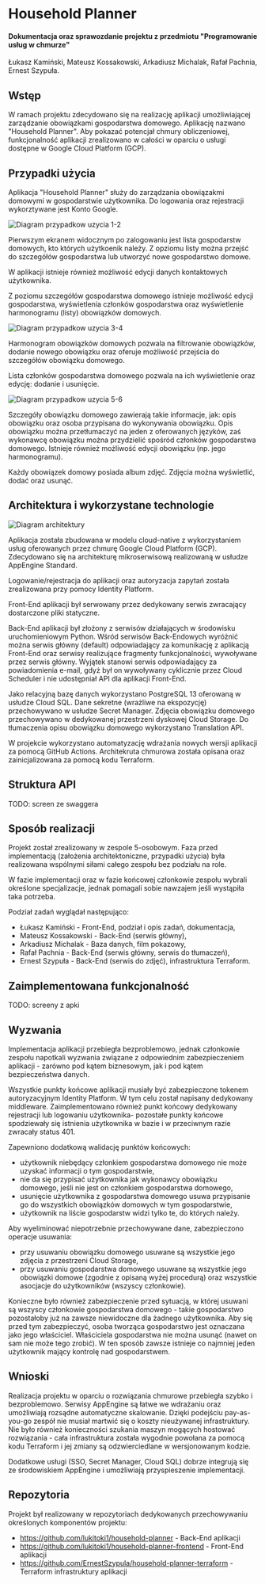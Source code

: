 # Household Planner

#### Dokumentacja oraz sprawozdanie projektu z przedmiotu "Programowanie usług w chmurze"

Łukasz Kamiński, Mateusz Kossakowski, Arkadiusz Michalak, Rafał Pachnia, Ernest Szypuła.

## Wstęp

W ramach projektu zdecydowano się na realizację aplikacji umożliwiającej zarządzanie obowiązkami gospodarstwa domowego.
Aplikację nazwano "Household Planner". Aby pokazać potencjał chmury obliczeniowej, funkcjonalność aplikacji zrealizowano
w całości w oparciu o usługi dostępne w Google Cloud Platform (GCP).

## Przypadki użycia

Aplikacja "Household Planner" służy do zarządzania obowiązakmi domowymi w gospodarstwie użytkownika. Do logowania oraz
rejestracji wykorztywane jest Konto Google.

![Diagram przypadkow uzycia 1-2](./doc/final/use_case_1_2.png)

Pierwszym ekranem widocznym po zalogowaniu jest lista gospodarstw domowych, kto których użytkoenik należy. Z opziomu
listy można przejść do szczegółów gospodarstwa lub utworzyć nowe gospodarstwo domowe.

W aplikacji istnieje również możliwość edycji danych kontaktowych użytkownika.

Z poziomu szczegółów gospodarstwa domowego istnieje możliwość edycji gospodarstwa, wyświetlenia członków gospodarstwa
oraz wyświetlenie harmonogramu (listy) obowiązków domowych.

![Diagram przypadkow uzycia 3-4](./doc/final/use_case_3_4.png)

Harmonogram obowiązków domowych pozwala na filtrowanie obowiązków, dodanie nowego obowiązku oraz oferuje możliwość
przejścia do szczegółów obowiązku domowego.

Lista członków gospodarstwa domowego pozwala na ich wyświetlenie oraz edycję: dodanie i usunięcie.

![Diagram przypadkow uzycia 5-6](./doc/final/use_case_5_6.png)

Szczegóły obowiązku domowego zawierają takie informacje, jak: opis obowiązku oraz osoba przypisana do wykonywania
obowiązku. Opis obowiązku można przetłumaczyć na jeden z oferowanych języków, zaś wykonawcę obowiązku można przydzielić
spośród członków gospodarstwa domowego. Istnieje również możliwość edycji obowiązku (np. jego harmonogramu).

Każdy obowiązek domowy posiada album zdjęć. Zdjęcia można wyświetlić, dodać oraz usunąć.

## Architektura i wykorzystane technologie

![Diagram architektury](./doc/final/architecture.png)

Aplikacja została zbudowana w modelu cloud-native z wykorzystaniem usług oferowanych przez chmurę Google Cloud
Platform (GCP). Zdecydowano się na architekturę mikroserwisową realizowaną w usłudze AppEngine Standard.

Logowanie/rejestracja do aplikacji oraz autoryzacja zapytań została zrealizowana przy pomocy Identity Platform.

Front-End aplikacji był serwowany przez dedykowany serwis zwracający dostarczone pliki statyczne.

Back-End aplikacji był złożony z serwisów działających w środowisku uruchomieniowym Python. Wśród serwisów Back-Endowych
wyróżnić można serwis główny (default) odpowiadający za komunikację z aplikacją Front-End oraz serwisy realizujące
fragmenty funkcjonalności, wywoływane przez serwis główny. Wyjątek stanowi serwis odpowiadający za powiadomienia e-mail,
gdyż był on wywoływany cyklicznie przez Cloud Scheduler i nie udostępniał API dla aplikacji Front-End.

Jako relacyjną bazę danych wykorzystano PostgreSQL 13 oferowaną w usłudze Cloud SQL. Dane sekretne
(wrażliwe na ekspozycję) przechowywano w usłudze Secret Manager. Zdjęcia obowiązku domowego przechowywano w dedykowanej
przestrzeni dyskowej Cloud Storage. Do tłumaczenia opisu obowiązku domowego wykorzystano Translation API.

W projekcie wykorzystano automatyzację wdrażania nowych wersji aplikacji za pomocą GitHub Actions. Architekruta chmurowa
została opisana oraz zainicjalizowana za pomocą kodu Terraform.

## Struktura API

TODO: screen ze swaggera

## Sposób realizacji

Projekt został zrealizowany w zespole 5-osobowym. Faza przed implementacją (założenia architektoniczne, przypadki
użycia) była realizowana wspólnymi siłami całego zespołu bez podziału na role.

W fazie implementacji oraz w fazie końcowej członkowie zespołu wybrali określone specjalizacje, jednak pomagali sobie
nawzajem jeśli wystąpiła taka potrzeba.

Podział zadań wyglądał następująco:

* Łukasz Kamiński - Front-End, podział i opis zadań, dokumentacja,
* Mateusz Kossakowski - Back-End (serwis główny),
* Arkadiusz Michalak - Baza danych, film pokazowy,
* Rafał Pachnia - Back-End (serwis główny, serwis do tłumaczeń),
* Ernest Szypuła - Back-End (serwis do zdjęć), infrastruktura Terraform.

## Zaimplementowana funkcjonalność

TODO: screeny z apki

## Wyzwania

Implementacja aplikacji przebiegła bezproblemowo, jednak członkowie zespołu napotkali wyzwania związane z odpowiednim
zabezpieczeniem aplikacji - zarówno pod kątem biznesowym, jak i pod kątem bezpieczeństwa danych.

Wszystkie punkty końcowe aplikacji musiały być zabezpieczone tokenem autoryzacyjnym Identity Platform. W tym celu został
napisany dedykowany middleware. Zaimplementowano również punkt końcowy dedykowany rejestracji lub logowaniu użytkownika-
pozostałe punkty końcowe spodziewały się istnienia użytkownika w bazie i w przeciwnym razie zwracały status 401.

Zapewniono dodatkową walidację punktów końcowych:

* użytkownik niebędący członkiem gospodarstwa domowego nie może uzyskać informacji o tym gospodarstwie,
* nie da się przypisać użytkownika jak wykonawcy obowiązku domowego, jeśli nie jest on członkiem gospodarstwa domowego,
* usunięcie użytkownika z gospodarstwa domowego usuwa przypisanie go do wszystkich obowiązków domowych w tym
  gospodarstwie,
* użytkownik na liście gospodarstw widzi tylko te, do których należy.

Aby wyeliminować niepotrzebnie przechowywane dane, zabezpieczono operacje usuwania:

* przy usuwaniu obowiązku domowego usuwane są wszystkie jego zdjęcia z przestrzeni Cloud Storage,
* przy usuwaniu gospodarstwa domowego usuwane są wszystkie jego obowiązki domowe (zgodnie z opisaną wyżej procedurą)
  oraz wszystkie asocjacje do użytkowników (wszyscy członkowie).

Konieczne było również zabezpieczenie przed sytuacją, w której usuwani są wszyscy członkowie gospodarstwa domowego -
takie gospodarstwo pozostałoby już na zawsze niewidoczne dla żadnego użytkownika. Aby się przed tym zabezpieczyć, osoba
tworząca gospodarstwo jest oznaczana jako jego właściciel. Właściciela gospodarstwa nie można usunąć (nawet on sam nie
może tego zrobić). W ten sposób zawsze istnieje co najmniej jeden użytkownik mający kontrolę nad gospodarstwem.

## Wnioski

Realizacja projektu w oparciu o rozwiązania chmurowe przebiegła szybko i bezproblemowo. Serwisy AppEngine są łatwe we
wdrażaniu oraz umożliwiają rozsądne automatyczne skalowanie. Dzięki podejściu pay-as-you-go zespół nie musiał martwić
się o koszty nieużywanej infrastruktury. Nie było również konieczności szukania maszyn mogących hostować rozwiązania -
cała infrastruktura została wygodnie powołana za pomocą kodu Terraform i jej zmiany są odzwierciedlane w wersjonowanym
kodzie.

Dodatkowe usługi (SSO, Secret Manager, Cloud SQL) dobrze integrują się ze środowiskiem AppEngine i umożliwiają
przyspieszenie implementacji.

## Repozytoria

Projekt był realizowany w repozytoriach dedykowanych przechowywaniu określonych komponentów projektu:

* https://github.com/lukitoki1/household-planner - Back-End aplikacji
* https://github.com/lukitoki1/household-planner-frontend - Front-End aplikacji
* https://github.com/ErnestSzypula/household-planner-terraform - Terraform infrastruktury aplikacji

